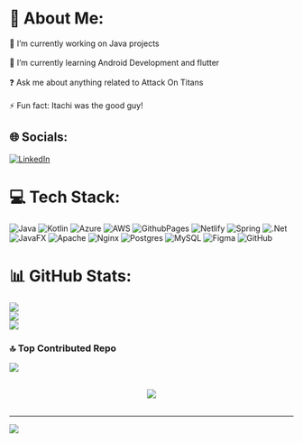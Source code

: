 # 💫 About Me:
🔭 I’m currently working on Java projects<br><br>🌱 I’m currently learning Android Development and flutter<br><br>❓ Ask me about anything related to Attack On Titans<br><br>⚡ Fun fact: Itachi was the good guy!


## 🌐 Socials:
[![LinkedIn](https://img.shields.io/badge/LinkedIn-%230077B5.svg?logo=linkedin&logoColor=white)](https://www.linkedin.com/in/kipngeno-kevin-44a61b2b6/) 

# 💻 Tech Stack:
![Java](https://img.shields.io/badge/java-%23ED8B00.svg?style=for-the-badge&logo=openjdk&logoColor=white) ![Kotlin](https://img.shields.io/badge/kotlin-%237F52FF.svg?style=for-the-badge&logo=kotlin&logoColor=white) ![Azure](https://img.shields.io/badge/azure-%230072C6.svg?style=for-the-badge&logo=microsoftazure&logoColor=white) ![AWS](https://img.shields.io/badge/AWS-%23FF9900.svg?style=for-the-badge&logo=amazon-aws&logoColor=white) ![GithubPages](https://img.shields.io/badge/github%20pages-121013?style=for-the-badge&logo=github&logoColor=white) ![Netlify](https://img.shields.io/badge/netlify-%23000000.svg?style=for-the-badge&logo=netlify&logoColor=#00C7B7) ![Spring](https://img.shields.io/badge/spring-%236DB33F.svg?style=for-the-badge&logo=spring&logoColor=white) ![.Net](https://img.shields.io/badge/.NET-5C2D91?style=for-the-badge&logo=.net&logoColor=white) ![JavaFX](https://img.shields.io/badge/javafx-%23FF0000.svg?style=for-the-badge&logo=javafx&logoColor=white) ![Apache](https://img.shields.io/badge/apache-%23D42029.svg?style=for-the-badge&logo=apache&logoColor=white) ![Nginx](https://img.shields.io/badge/nginx-%23009639.svg?style=for-the-badge&logo=nginx&logoColor=white) ![Postgres](https://img.shields.io/badge/postgres-%23316192.svg?style=for-the-badge&logo=postgresql&logoColor=white) ![MySQL](https://img.shields.io/badge/mysql-4479A1.svg?style=for-the-badge&logo=mysql&logoColor=white) ![Figma](https://img.shields.io/badge/figma-%23F24E1E.svg?style=for-the-badge&logo=figma&logoColor=white) ![GitHub](https://img.shields.io/badge/github-%23121011.svg?style=for-the-badge&logo=github&logoColor=white)
# 📊 GitHub Stats:
![](https://github-readme-stats.vercel.app/api?username=kipngenokev&theme=dark&hide_border=false&include_all_commits=false&count_private=false)<br/>
![](https://github-readme-streak-stats.herokuapp.com/?user=kipngenokev&theme=dark&hide_border=false)<br/>
![](https://github-readme-stats.vercel.app/api/top-langs/?username=kipngenokev&theme=dark&hide_border=false&include_all_commits=false&count_private=false&layout=compact)

### 🔝 Top Contributed Repo
![](https://github-contributor-stats.vercel.app/api?username=kipngenokev&limit=5&theme=dark&combine_all_yearly_contributions=true)


<br/>  

<div align="center"><img src="https://spotify-github-profile.vercel.app/api/view?uid=31sj5723ypkkoo6qym5ip3kesjee&cover_image=true&theme=novatorem&show_offline=false&background_color=121212&interchange=false&bar_color=53b14f&bar_color_cover=true" /></div>  

<br/>  

---
[![](https://visitcount.itsvg.in/api?id=kipngenokev&icon=0&color=0)](https://visitcount.itsvg.in)

<!-- Proudly created with GPRM ( https://gprm.itsvg.in ) -->
